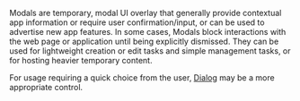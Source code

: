 Modals are temporary, modal UI overlay that generally provide contextual app information or require user confirmation/input, or can be used to advertise new app features. In some cases, Modals block interactions with the web page or application until being explicitly dismissed. They can be used for lightweight creation or edit tasks and simple management tasks, or for hosting heavier temporary content.

For usage requiring a quick choice from the user, <a href='#/components/dialog'>Dialog</a> may be a more appropriate control.
